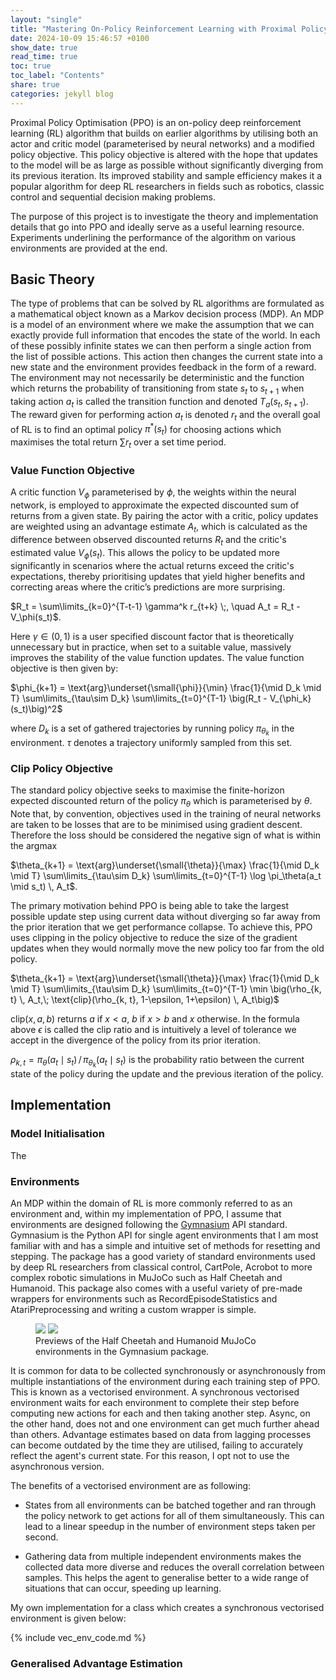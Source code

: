 ```yaml
---
layout: "single"
title: "Mastering On-Policy Reinforcement Learning with Proximal Policy Optimisation"
date: 2024-10-09 15:46:57 +0100
show_date: true
read_time: true
toc: true
toc_label: "Contents"
share: true
categories: jekyll blog
---
```


Proximal Policy Optimisation (PPO) is an on-policy deep reinforcement learning (RL) algorithm that builds on earlier algorithms by utilising both an actor and critic model (parameterised by neural networks) and a modified policy objective. This policy objective is altered with the hope that updates to the model will be as large as possible without significantly diverging from its previous iteration. Its improved stability and sample efficiency makes it a popular algorithm for deep RL researchers in fields such as robotics, classic control and sequential decision making problems. 

The purpose of this project is to investigate the theory and implementation details that go into PPO and ideally serve as a useful learning resource. Experiments underlining the performance of the algorithm on various environments are provided at the end.

## Basic Theory

The type of problems that can be solved by RL algorithms are formulated as a mathematical object known as a Markov decision process (MDP). An MDP is a model of an environment where we make the assumption that we can exactly provide full information that encodes the state of the world. In each of these possibly infinite states we can then perform a single action from the list of possible actions. This action then changes the current state into a new state and the environment provides feedback in the form of a reward. The environment may not necessarily be deterministic and the function which returns the probability of transitioning from state $s_t$ to $s_{t+1}$ when taking action $a_t$ is called the transition function and denoted $T_a(s_t, s_{t+1})$. The reward given for performing action $a_t$ is denoted $r_t$ and the overall goal of RL is to find an optimal policy $\pi^*(s_t)$ for choosing actions which maximises the total return $\sum r_t$ over a set time period.

### Value Function Objective

A critic function $V_\phi$ parameterised by $\phi$, the weights within the neural network, is employed to approximate the expected discounted sum of returns from a given state. By pairing the actor with a critic, policy updates are weighted using an advantage estimate $A_t$, which is calculated as the difference between observed discounted returns $R_t$ and the critic's estimated value $V_\phi(s_t)$. This allows the policy to be updated more significantly in scenarios where the actual returns exceed the critic's expectations, thereby prioritising updates that yield higher benefits and correcting areas where the critic’s predictions are more surprising.

$R_t = \sum\limits_{k=0}^{T-t-1} \gamma^k r_{t+k} \;, \quad A_t = R_t - V_\phi(s_t)$. 

Here $\gamma \in (0, 1)$ is a user specified discount factor that is theoretically unnecessary but in practice, when set to a suitable value, massively improves the stability of the value function updates. The value function objective is then given by:

$\phi_{k+1} = \text{arg}\underset{\small{\phi}}{\min} \frac{1}{\mid D_k \mid T} \sum\limits_{\tau\sim D_k} \sum\limits_{t=0}^{T-1} \big(R_t - V_{\phi_k}(s_t)\big)^2$ 

where $D_k$ is a set of gathered trajectories by running policy $\pi_{\theta_k}$ in the environment. $\tau$ denotes a trajectory uniformly sampled from this set.

### Clip Policy Objective

The standard policy objective seeks to maximise the finite-horizon expected discounted return of the policy $\pi_\theta$ which is parameterised by $\theta$.
Note that, by convention, objectives used in the training of neural networks are taken to be losses that are to be minimised using gradient descent. Therefore the loss should be considered the negative sign of what is within the argmax

$\theta_{k+1} = \text{arg}\underset{\small{\theta}}{\max} \frac{1}{\mid D_k \mid T} \sum\limits_{\tau\sim D_k} \sum\limits_{t=0}^{T-1} \log \pi_\theta(a_t \mid s_t) \, A_t$.

The primary motivation behind PPO is being able to take the largest possible update step using current data without diverging so far away from the prior iteration that we get performance collapse. To achieve this, PPO uses clipping in the policy objective to reduce the size of the gradient updates when they would normally move the new policy too far from the old policy.

$\theta_{k+1} = \text{arg}\underset{\small{\theta}}{\max} \frac{1}{\mid D_k \mid T} \sum\limits_{\tau\sim D_k} \sum\limits_{t=0}^{T-1} \min \big(\rho_{k, t} \, A_t,\; \text{clip}(\rho_{k, t}, 1-\epsilon, 1+\epsilon) \, A_t\big)$

$\text{clip}(x, a, b)$ returns $a$ if $x<a$, $b$ if $x>b$ and $x$ otherwise. In the formula above $\epsilon$ is called the clip ratio and is intuitively a level of tolerance we accept in the divergence of the policy from its prior iteration.

$\rho_{k, t} = \pi_\theta(a_t \mid s_t) \, / \, \pi_{\theta_k}(a_t \mid s_t)$ is the probability ratio between the current state of the policy during the update and the previous iteration of the policy.

## Implementation


### Model Initialisation

The

### Environments

An MDP within the domain of RL is more commonly referred to as an environment and, within my implementation of PPO, I assume that environments are designed following the [Gymnasium](https://gymnasium.farama.org/index.html) API standard. Gymnasium is the Python API for single agent environments that I am most familiar with and has a simple and intuitive set of methods for resetting and stepping. The package has a good variety of standard environments used by deep RL researchers from classical control, CartPole, Acrobot to more complex robotic simulations in MuJoCo such as Half Cheetah and Humanoid. This package also comes with a useful variety of pre-made wrappers for environments such as RecordEpisodeStatistics and AtariPreprocessing and writing a custom wrapper is simple.

<figure class="half">
    <a href="{{ site.url }}{{ site.baseurl }}/assets/gifs/half_cheetah.gif"><img src="{{ site.url }}{{ site.baseurl }}/assets/gifs/half_cheetah.gif"></a>
    <a href="{{ site.url }}{{ site.baseurl }}/assets/gifs/humanoid.gif"><img src="{{ site.url }}{{ site.baseurl }}/assets/gifs/humanoid.gif"></a>
    <figcaption>Previews of the Half Cheetah and Humanoid MuJoCo environments in the Gymnasium package. </figcaption>
</figure>

It is common for data to be collected synchronously or asynchronously from multiple instantiations of the environment during each training step of PPO. This is known as a vectorised environment. A synchronous vectorised environment waits for each environment to complete their step before computing new actions for each and then taking another step. Async, on the other hand, does not and one environment can get much further ahead than others. Advantage estimates based on data from lagging processes can become outdated by the time they are utilised, failing to accurately reflect the agent's current state. For this reason, I opt not to use the asynchronous version.

The benefits of a vectorised environment are as following:

- States from all environments can be batched together and ran through the policy network to get actions for all of them simultaneously. This can lead to a linear speedup in the number of environment steps taken per second.

- Gathering data from multiple independent environments makes the collected data more diverse and reduces the overall correlation between samples. This helps the agent to generalise better to a wide range of situations that can occur, speeding up learning.

My own implementation for a class which creates a synchronous vectorised environment is given below:

{% include vec_env_code.md %}

### Generalised Advantage Estimation
